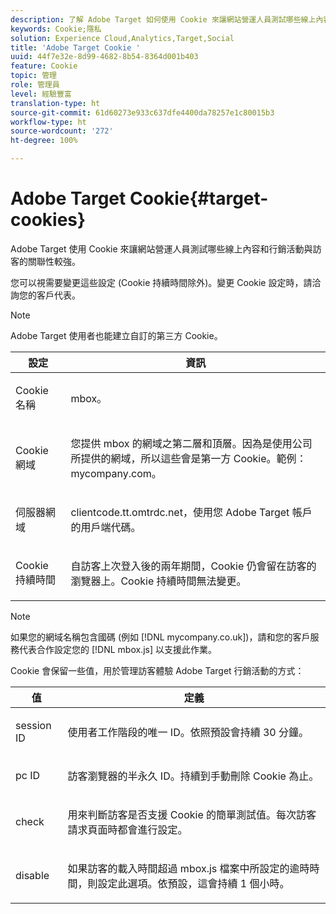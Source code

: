 ```yaml
---
description: 了解 Adobe Target 如何使用 Cookie 來讓網站營運人員測試哪些線上內容和優惠方案與訪客的關聯性較強。
keywords: Cookie;隱私
solution: Experience Cloud,Analytics,Target,Social
title: 'Adobe Target Cookie '
uuid: 44f7e32e-8d99-4682-8b54-8364d001b403
feature: Cookie
topic: 管理
role: 管理員
level: 經驗豐富
translation-type: ht
source-git-commit: 61d60273e933c637dfe4400da78257e1c80015b3
workflow-type: ht
source-wordcount: '272'
ht-degree: 100%

---
```



# Adobe Target Cookie{#target-cookies}

Adobe Target 使用 Cookie 來讓網站營運人員測試哪些線上內容和行銷活動與訪客的關聯性較強。

您可以視需要變更這些設定 (Cookie 持續時間除外)。變更 Cookie 設定時，請洽詢您的客戶代表。

>[!NOTE]
>
>Adobe Target 使用者也能建立自訂的第三方 Cookie。

<table id="table_54B402C6E19C4A70B1E27BC9DFF776EB"> 
 <thead> 
  <tr> 
   <th colname="col1" class="entry"> 設定 </th> 
   <th colname="col2" class="entry"> 資訊 </th> 
  </tr> 
 </thead>
 <tbody> 
  <tr> 
   <td colname="col1"> <p>Cookie 名稱 </p> </td> 
   <td colname="col2"> <p>mbox。 </p> </td> 
  </tr> 
  <tr> 
   <td colname="col1"> <p>Cookie 網域 </p> </td> 
   <td colname="col2"> <p>您提供 mbox 的網域之第二層和頂層。因為是使用公司所提供的網域，所以這些會是第一方 Cookie。範例：<span class="filepath">mycompany.com</span>。 </p> </td> 
  </tr> 
  <tr> 
   <td colname="col1"> <p>伺服器網域 </p> </td> 
   <td colname="col2"> <p> <span class="filepath">clientcode.tt.omtrdc.net</span>，使用您 Adobe Target 帳戶的用戶端代碼。 </p> </td> 
  </tr> 
  <tr> 
   <td colname="col1"> <p>Cookie 持續時間 </p> </td> 
   <td colname="col2"> <p>自訪客上次登入後的兩年期間，Cookie 仍會留在訪客的瀏覽器上。Cookie 持續時間無法變更。 </p> </td> 
  </tr> 
 </tbody> 
</table>

>[!NOTE]
>
>如果您的網域名稱包含國碼 (例如 [!DNL mycompany.co.uk])，請和您的客戶服務代表合作設定您的 [!DNL mbox.js] 以支援此作業。

Cookie 會保留一些值，用於管理訪客體驗 Adobe Target 行銷活動的方式：

<table id="table_5245F72A2D5A4322B40ABB10B7DFB338"> 
 <thead> 
  <tr> 
   <th colname="col1" class="entry"> 值 </th> 
   <th colname="col2" class="entry"> 定義 </th> 
  </tr> 
 </thead>
 <tbody> 
  <tr> 
   <td colname="col1"> <p> <span class="codeph"> session ID</span> </p> </td> 
   <td colname="col2"> <p>使用者工作階段的唯一 ID。依照預設會持續 30 分鐘。 </p> </td> 
  </tr> 
  <tr> 
   <td colname="col1"> <p> <span class="codeph"> pc ID</span> </p> </td> 
   <td colname="col2"> <p>訪客瀏覽器的半永久 ID。持續到手動刪除 Cookie 為止。 </p> </td> 
  </tr> 
  <tr> 
   <td colname="col1"> <p> <span class="codeph"> check</span> </p> </td> 
   <td colname="col2"> <p>用來判斷訪客是否支援 Cookie 的簡單測試值。每次訪客請求頁面時都會進行設定。 </p> </td> 
  </tr> 
  <tr> 
   <td colname="col1"> <p> <span class="codeph"> disable</span> </p> </td> 
   <td colname="col2"> <p>如果訪客的載入時間超過 <span class="filepath">mbox.js</span> 檔案中所設定的逾時時間，則設定此選項。依預設，這會持續 1 個小時。 </p> </td> 
  </tr> 
 </tbody> 
</table>

